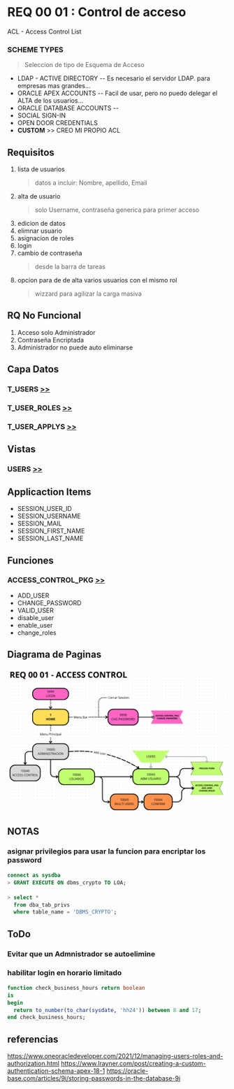 # REQ 00 01 : Control de acceso
ACL - Access Control List 
### SCHEME TYPES 
> Seleccion de tipo de Esquema de Acceso

- LDAP - ACTIVE DIRECTORY -- Es necesario el servidor LDAP. para empresas mas grandes...
- ORACLE APEX ACCOUNTS  -- Facil de usar, pero no puedo delegar el ALTA de los usuarios... 
- ORACLE DATABASE ACCOUNTS -- 
- SOCIAL SIGN-IN
- OPEN DOOR CREDENTIALS
- **CUSTOM** >> CREO MI PROPIO ACL


## Requisitos
1) lista de usuarios
   > datos a incluir: Nombre, apellido, Email
2) alta de usuario
   > solo Username, contraseña generica para primer acceso 
3) edicion de datos
4) elimnar usuario
5) asignacion de roles
6) login
7) cambio de contraseña
   > desde la barra de tareas
8) opcion para de de alta varios usuarios con el mismo rol
   > wizzard para agilizar la carga masiva


## RQ No Funcional      
1) Acceso solo Administrador   
1) Contraseña Encriptada  
1) Administrador no puede auto eliminarse 


## Capa Datos
### T_USERS [>>](t_users.sql)
### T_USER_ROLES [>>](t_user_roles.sql)
### T_USER_APPLYS [>>](t_user_applys.sql)

## Vistas
### USERS [>>](users.view.sql)


## Applicaction Items
- SESSION_USER_ID
- SESSION_USERNAME
- SESSION_MAIL
- SESSION_FIRST_NAME
- SESSION_LAST_NAME

## Funciones
### ACCESS_CONTROL_PKG [>>](<003 Apex Workspace/access_control_pkg.sql>)
* ADD_USER
* CHANGE_PASSWORD
* VALID_USER
* disable_user
* enable_user
* change_roles

## Diagrama de Paginas
![Diagrama de Paginas](<dfd 00 01 Access Control.png>)



## NOTAS
### asignar privilegios para usar la funcion para encriptar los password
```sql
connect as sysdba
> GRANT EXECUTE ON dbms_crypto TO LOA;

> select *
  from dba_tab_privs
  where table_name = 'DBMS_CRYPTO';
```


## ToDo
### Evitar que un Admnistrador se autoelimine 

### habilitar login en horario limitado
```sql
function check_business_hours return boolean
is
begin
  return to_number(to_char(sysdate, 'hh24')) between 8 and 17;
end check_business_hours;
```

## referencias
https://www.oneoracledeveloper.com/2021/12/managing-users-roles-and-authorization.html
https://www.lrayner.com/post/creating-a-custom-authentication-schema-apex-18-1
https://oracle-base.com/articles/9i/storing-passwords-in-the-database-9i
